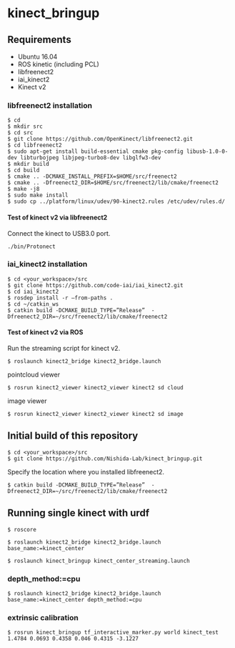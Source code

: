 # kinect_bringup

## Requirements
- Ubuntu 16.04
- ROS kinetic (including PCL)
- libfreenect2
- iai_kinect2
- Kinect v2

### libfreenect2 installation
```
$ cd
$ mkdir src
$ cd src
$ git clone https://github.com/OpenKinect/libfreenect2.git
$ cd libfreenect2
$ sudo apt-get install build-essential cmake pkg-config libusb-1.0-0-dev libturbojpeg libjpeg-turbo8-dev libglfw3-dev
$ mkdir build
$ cd build
$ cmake .. -DCMAKE_INSTALL_PREFIX=$HOME/src/freenect2
$ cmake .. -Dfreenect2_DIR=$HOME/src/freenect2/lib/cmake/freenect2
$ make -j8
$ sudo make install
$ sudo cp ../platform/linux/udev/90-kinect2.rules /etc/udev/rules.d/
```
#### Test of kinect v2 via libfreenect2
Connect the kinect to USB3.0 port.
```
./bin/Protonect
```

### iai_kinect2 installation
```
$ cd <your_workspace>/src
$ git clone https://github.com/code-iai/iai_kinect2.git
$ cd iai_kinect2
$ rosdep install -r –from-paths .
$ cd ~/catkin_ws
$ catkin build -DCMAKE_BUILD_TYPE=”Release”  -Dfreenect2_DIR=~/src/freenect2/lib/cmake/freenect2
```
#### Test of kinect v2 via ROS
Run the streaming script for kinect v2.
```
$ roslaunch kinect2_bridge kinect2_bridge.launch
```
pointcloud viewer
```
$ rosrun kinect2_viewer kinect2_viewer kinect2 sd cloud
```
image viewer
```
$ rosrun kinect2_viewer kinect2_viewer kinect2 sd image
```

## Initial build of this repository
```
$ cd <your_workspace>/src
$ git clone https://github.com/Nishida-Lab/kinect_bringup.git
```
Specify the location where you installed libfreenect2.
```
$ catkin build -DCMAKE_BUILD_TYPE=”Release”  -Dfreenect2_DIR=~/src/freenect2/lib/cmake/freenect2
```

## Running single kinect with urdf
```
$ roscore
```
```
$ roslaunch kinect2_bridge kinect2_bridge.launch base_name:=kinect_center
```
```
$ roslaunch kinect_bringup kinect_center_streaming.launch
```
### depth_method:=cpu
```
$ roslaunch kinect2_bridge kinect2_bridge.launch base_name:=kinect_center depth_method:=cpu
```
###  extrinsic calibration
```
$ rosrun kinect_bringup tf_interactive_marker.py world kinect_test 1.4784 0.0693 0.4358 0.046 0.4315 -3.1227
```
